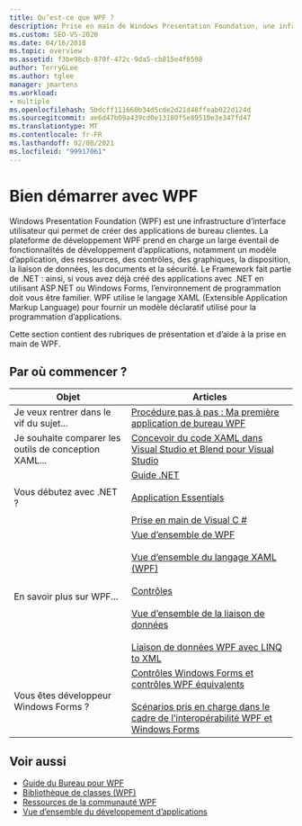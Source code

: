 ```yaml
---
title: Qu’est-ce que WPF ?
description: Prise en main de Windows Presentation Foundation, une infrastructure pour la création d’applications clientes de bureau qui prend en charge un large éventail de fonctionnalités de développement.
ms.custom: SEO-VS-2020
ms.date: 04/16/2018
ms.topic: overview
ms.assetid: f3be98cb-870f-472c-9da5-cb815e4f6598
author: TerryGLee
ms.author: tglee
manager: jmartens
ms.workload:
- multiple
ms.openlocfilehash: 5bdcff111660b34d5cde2d21d48ffeab022d124d
ms.sourcegitcommit: ae6d47b09a439cd0e13180f5e89510e3e347fd47
ms.translationtype: MT
ms.contentlocale: fr-FR
ms.lasthandoff: 02/08/2021
ms.locfileid: "99917061"
---
```

# <a name="get-started-with-wpf"></a>Bien démarrer avec WPF

Windows Presentation Foundation (WPF) est une infrastructure d’interface utilisateur qui permet de créer des applications de bureau clientes. La plateforme de développement WPF prend en charge un large éventail de fonctionnalités de développement d’applications, notamment un modèle d’application, des ressources, des contrôles, des graphiques, la disposition, la liaison de données, les documents et la sécurité. Le Framework fait partie de .NET : ainsi, si vous avez déjà créé des applications avec .NET en utilisant ASP.NET ou Windows Forms, l’environnement de programmation doit vous être familier. WPF utilise le langage XAML (Extensible Application Markup Language) pour fournir un modèle déclaratif utilisé pour la programmation d’applications.

Cette section contient des rubriques de présentation et d’aide à la prise en main de WPF.

## <a name="where-should-i-start"></a>Par où commencer ?

|Objet|Articles|
|-|-|
|Je veux rentrer dans le vif du sujet...|[Procédure pas à pas : Ma première application de bureau WPF](/dotnet/framework/wpf/getting-started/walkthrough-my-first-wpf-desktop-application)|
|Je souhaite comparer les outils de conception XAML...|[Concevoir du code XAML dans Visual Studio et Blend pour Visual Studio](../xaml-tools/designing-xaml-in-visual-studio.md)|
|Vous débutez avec .NET ?|[Guide .NET](/dotnet/standard/)<br /><br />[Application Essentials](/dotnet/standard/application-essentials)<br /><br />[Prise en main de Visual C #](../ide/quickstart-csharp-console.md)|
|En savoir plus sur WPF...|[Vue d’ensemble de WPF](/dotnet/framework/wpf/introduction-to-wpf)<br /><br />[Vue d’ensemble du langage XAML (WPF)](/dotnet/framework/wpf/advanced/xaml-overview-wpf)<br /><br />[Contrôles](/dotnet/framework/wpf/controls/)<br /><br />[Vue d’ensemble de la liaison de données](/dotnet/desktop-wpf/data/data-binding-overview)<br /><br />[Liaison de données WPF avec LINQ to XML](/dotnet/framework/wpf/data/wpf-data-binding-with-linq-to-xml-overview)|
|Vous êtes développeur Windows Forms ?|[Contrôles Windows Forms et contrôles WPF équivalents](/dotnet/framework/wpf/advanced/windows-forms-controls-and-equivalent-wpf-controls)<br /><br />[Scénarios pris en charge dans le cadre de l’interopérabilité WPF et Windows Forms](/dotnet/framework/wpf/advanced/wpf-and-windows-forms-interoperation)|

## <a name="see-also"></a>Voir aussi

- [Guide du Bureau pour WPF](/dotnet/desktop-wpf/overview/index)
- [Bibliothèque de classes (WPF)](/dotnet/framework/wpf/class-library-wpf)
- [Ressources de la communauté WPF](/dotnet/framework/wpf/getting-started/community-feedback)
- [Vue d’ensemble du développement d’applications](/dotnet/framework/wpf/app-development/index)
